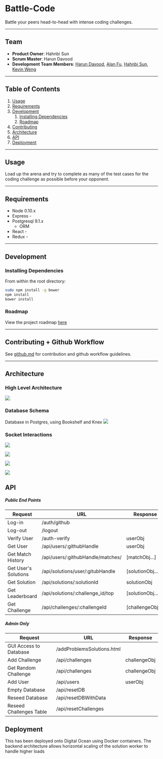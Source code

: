 # Battle-Code
Battle your peers head-to-head with intense coding challenges.

<hr>

## Team

  - __Product Owner__: Hahnbi Sun
  - __Scrum Master__: Harun Davood
  - __Development Team Members__: [Harun Davood](https://github.com/puzzlehe4d), [Alan Fu](https://github.com/alanzfu), [Hahnbi Sun](https://github.com/hahnbi), [Kevin Weng](https://github.com/kweng2)

<hr>

## Table of Contents

1. [Usage](#Usage)
1. [Requirements](#requirements)
1. [Development](#development)
    1. [Installing Dependencies](#installing-dependencies)
    1. [Roadmap](#roadmap)
1. [Contributing](#contributing)
1. [Architecture](#architecture)
1. [API](#api)
1. [Deployment](#deployment)

<hr>

## Usage

Load up the arena and try to complete as many of the test cases for the coding challenge as possible before your opponent.
<hr>

## Requirements

- Node 0.10.x
- Express -
- Postgresql 9.1.x
  - ORM
- React -
- Redux -

<hr>

## Development

### Installing Dependencies

From within the root directory:

```sh
sudo npm install -g bower
npm install
bower install
```

### Roadmap

View the project roadmap [here](https://github.com/Dexterous-Rambutan/battle-code/issues)

<hr>

## Contributing + Github Workflow

See [github.md](github.md) for contribution and github workflow guidelines.

<hr>

## Architecture

### High Level Architecture

![](http://i.imgur.com/mqdnWVh.png)

### Database Schema

Database in Postgres, using Bookshelf and Knex
![](http://i.imgur.com/xyi07Rv.png)

### Socket Interactions

![](http://i.imgur.com/7s7RKSD.png)

![](http://i.imgur.com/w3Qfhy7.png)

![](http://i.imgur.com/6437Led.png)

![](http://i.imgur.com/1N1vi5h.png)

## API

##### Public End Points

|Request|URL|Response|
|---|---|---|
|Log-in|/auth/github|   |
|Log-out|/logout|   |
|Verify User|/auth-verify|userObj|
|Get User|/api/users/:githubHandle|userObj|
|Get Match History|/api/users/:githubHandle/matches/|[matchObj...]|
|Get User's Solutions|/api/solutions/user/:gitubHandle|[solutionObj...]|
|Get Solution|/api/solutions/:solutionId|solutionObj|
|Get Leaderboard|/api/solutions/:challenge_id/top|[solutionObj...]|
|Get Challenge|/api/challenges/:challengeId|[challengeObj...]|

##### Admin Only

|Request|URL|Response|
|---|---|---|
|GUI Access to Database|/addProblemsSolutions.html|   |
|Add Challenge|/api/challenges|challengeObj|
|Get Random Challenge|/api/challenges|challengeObj|
|Add User|/api/users|userObj|
|Empty Database|/api/resetDB|   |
|Reseed Database|/api/resetDBWithData|   |
|Reseed Challenges Table|/api/resetChallenges|   |


[comment]: <> (|Get Leaderboard|/api/solutions/:challengeId|[solutionObj...]|)


## Deployment
This has been deployed onto Digital Ocean using Docker containers. The backend architecture allows horizontal scaling of the solution worker to handle higher loads
